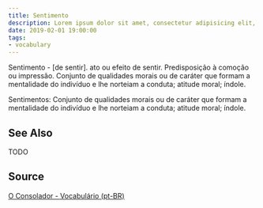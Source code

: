 ```yaml
---
title: Sentimento
description: Lorem ipsum dolor sit amet, consectetur adipisicing elit, sed do eiusmod tempor incididunt ut labore et dolore magna aliqua.  TODO
date: 2019-02-01 19:00:00
tags:
- vocabulary
---
```


Sentimento - [de sentir]. ato ou efeito de sentir. Predisposição à comoção ou impressão. Conjunto de qualidades morais ou de caráter que formam a mentalidade do indivíduo e lhe norteiam a conduta; atitude moral; índole. 

Sentimentos: Conjunto de qualidades morais ou de caráter que formam a mentalidade do indivíduo e lhe norteiam a conduta; atitude moral; índole. 

## See Also
TODO

## Source
[O Consolador - Vocabulário (pt-BR)](http://www.oconsolador.com.br/linkfixo/vocabulario/principal.html)
